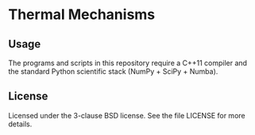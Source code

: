 Thermal Mechanisms
==================

Usage
-----

The programs and scripts in this repository require a C++11 compiler
and the standard Python scientific stack (NumPy + SciPy + Numba).

License
-------

Licensed under the 3-clause BSD license. See the file LICENSE for more
details.
